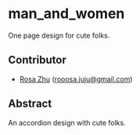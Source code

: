 # man_and_women
One page design for cute folks.

## Contributor
* [Rosa Zhu](https://github.com/rooosaJUJU) (rooosa.juju@gmail.com)

## Abstract
An accordion design with cute folks.

